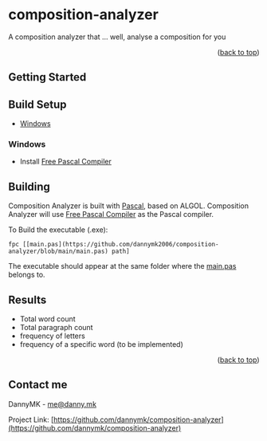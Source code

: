 <a name="readme-top"></a>

# composition-analyzer

A composition analyzer that ... well, analyse a composition for you

<p align="right">(<a href="#readme-top">back to top</a>)</p>

## Getting Started

## Build Setup

* [Windows](#windows)

### Windows

* Install [Free Pascal Compiler](https://www.freepascal.org/down/i386/win32.html)



## Building
Composition Analyzer is built with [Pascal](https://en.wikipedia.org/wiki/Pascal_(programming_language)), based on ALGOL. Composition Analyzer will use [Free Pascal Compiler](https://www.freepascal.org/) as the Pascal compiler.

To Build the executable (.exe):
```
fpc [[main.pas](https://github.com/dannymk2006/composition-analyzer/blob/main/main.pas) path]
```

The executable should appear at the same folder where the [main.pas](https://github.com/dannymk2006/composition-analyzer/blob/main/main.pas) belongs to.


## Results

- Total word count
- Total paragraph count
- frequency of letters
- frequency of a specific word (to be implemented)

<p align="right">(<a href="#readme-top">back to top</a>)</p>

## Contact me
DannyMK - me@danny.mk

Project Link: [https://github.com/dannymk/composition-analyzer](https://github.com/dannymk/composition-analyzer)